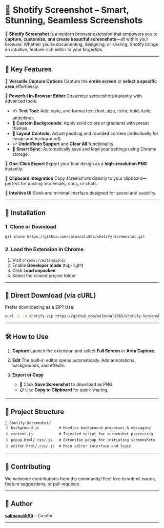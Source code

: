 # 🎯 **Shotify Screenshot** – Smart, Stunning, Seamless Screenshots

📸 **Shotify Screenshot** is a modern browser extension that empowers you to **capture, customize, and create beautiful screenshots**—all within your browser. Whether you’re documenting, designing, or sharing, Shotify brings an intuitive, feature-rich editor to your fingertips.

---

## 🚀 Key Features

🔹 **Versatile Capture Options**
Capture the **entire screen** or **select a specific area** effortlessly.

🔹 **Powerful In-Browser Editor**
Customize screenshots instantly with advanced tools:

* ✍️ **Text Tool:** Add, style, and format text (font, size, color, bold, italic, underline).
* 🎨 **Custom Backgrounds:** Apply solid colors or gradients with preset themes.
* 🧹 **Layout Controls:** Adjust padding and rounded corners (individually for image and background).
* ↩️ **Undo/Redo Support** and **Clear All** functionality.
* 🧠 **Smart Sync:** Automatically save and load your settings using Chrome storage.

🔹 **One-Click Export**
Export your final design as a **high-resolution PNG** instantly.

🔹 **Clipboard Integration**
Copy screenshots directly to your clipboard—perfect for pasting into emails, docs, or chats.

🔹 **Intuitive UI**
Sleek and minimal interface designed for speed and usability.

---

## 🧹 Installation

### 1. Clone or Download

```bash
git clone https://github.com/salmanali565/shotify-Screenshot.git
```

### 2. Load the Extension in Chrome

1. Visit `chrome://extensions/`
2. Enable **Developer mode** (top-right)
3. Click **Load unpacked**
4. Select the cloned project folder

---

## 📅 Direct Download (via cURL)

Prefer downloading as a ZIP? Use:

```bash
curl -L -o shotify.zip https://github.com/salmanali565/shotify-Screenshot/archive/refs/heads/main.zip
```

---

## 🛠️ How to Use

1. **Capture**
   Launch the extension and select **Full Screen** or **Area Capture**.

2. **Edit**
   The built-in editor opens automatically. Add annotations, backgrounds, and effects.

3. **Export or Copy**

   * 📀 Click **Save Screenshot** to download as PNG.
   * 📋 Use **Copy to Clipboard** for quick sharing.

---

## 📁 Project Structure

```plaintext
📆 Shotify-Screenshot/
🖇️ background.js         # Handles background processes & messaging
🖇️ content.js            # Injected script for screenshot processing
🖇️ popup.html/.css/.js   # Extension popup for initiating screenshots
🖇️ editor.html/.css/.js  # Main editor interface and logic
```

---

## 🤝 Contributing

We welcome contributions from the community!
Feel free to submit issues, feature suggestions, or pull requests.

---

## 👤 Author

[**salmanali565**](https://github.com/salmanali565) – Creator 

---

